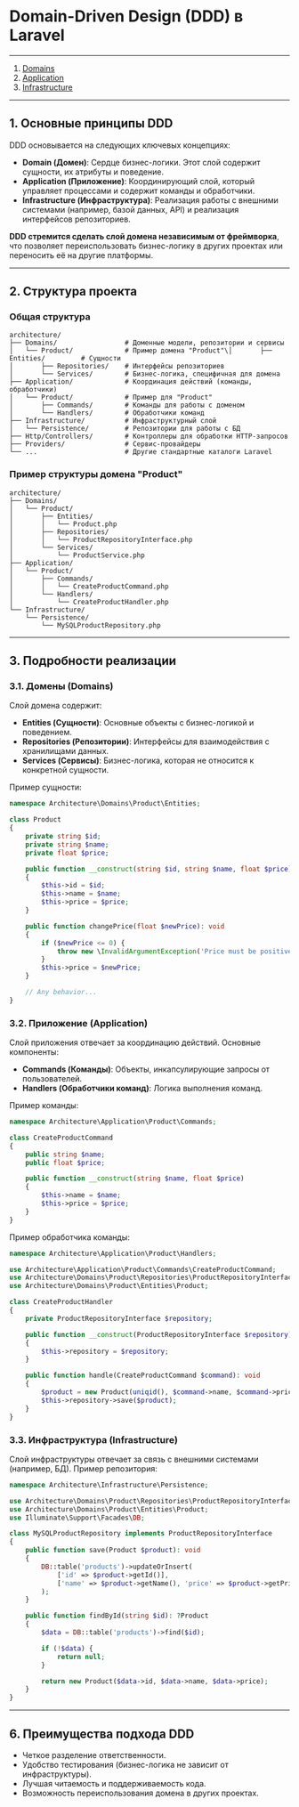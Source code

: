 # Domain-Driven Design (DDD) в Laravel

---

1. [Domains](./Domains/readme.md)
2. [Application](./Application/readme.md)
3. [Infrastructure](./Infrastructure/readme.md)

---

## 1. Основные принципы DDD

DDD основывается на следующих ключевых концепциях:

- **Domain (Домен)**: Сердце бизнес-логики. Этот слой содержит сущности, их атрибуты и поведение.
- **Application (Приложение)**: Координирующий слой, который управляет процессами и содержит команды и обработчики.
- **Infrastructure (Инфраструктура)**: Реализация работы с внешними системами (например, базой данных, API) и реализация интерфейсов репозиториев.

**DDD стремится сделать слой домена независимым от фреймворка**, что позволяет переиспользовать бизнес-логику в других проектах или переносить её на другие платформы.

---

## 2. Структура проекта

### Общая структура

```
architecture/
├── Domains/                 # Доменные модели, репозитории и сервисы
│   └── Product/             # Пример домена "Product"\│       ├── Entities/         # Сущности
│       ├── Repositories/    # Интерфейсы репозиториев
│       └── Services/        # Бизнес-логика, специфичная для домена
├── Application/             # Координация действий (команды, обработчики)
│   └── Product/             # Пример для "Product"
│       ├── Commands/        # Команды для работы с доменом
│       └── Handlers/        # Обработчики команд
├── Infrastructure/          # Инфраструктурный слой
│   └── Persistence/         # Репозитории для работы с БД
├── Http/Controllers/        # Контроллеры для обработки HTTP-запросов
├── Providers/               # Сервис-провайдеры
└── ...                      # Другие стандартные каталоги Laravel
```

### Пример структуры домена "Product"

```
architecture/
├── Domains/
│   └── Product/
│       ├── Entities/
│       │   └── Product.php
│       ├── Repositories/
│       │   └── ProductRepositoryInterface.php
│       └── Services/
│           └── ProductService.php
├── Application/
│   └── Product/
│       ├── Commands/
│       │   └── CreateProductCommand.php
│       └── Handlers/
│           └── CreateProductHandler.php
└── Infrastructure/
    └── Persistence/
        └── MySQLProductRepository.php
```

---

## 3. Подробности реализации

### 3.1. Домены (Domains)

Слой домена содержит:
- **Entities (Сущности)**: Основные объекты с бизнес-логикой и поведением.
- **Repositories (Репозитории)**: Интерфейсы для взаимодействия с хранилищами данных.
- **Services (Сервисы)**: Бизнес-логика, которая не относится к конкретной сущности.

Пример сущности:
```php
namespace Architecture\Domains\Product\Entities;

class Product
{
    private string $id;
    private string $name;
    private float $price;

    public function __construct(string $id, string $name, float $price)
    {
        $this->id = $id;
        $this->name = $name;
        $this->price = $price;
    }

    public function changePrice(float $newPrice): void
    {
        if ($newPrice <= 0) {
            throw new \InvalidArgumentException('Price must be positive.');
        }
        $this->price = $newPrice;
    }

    // Any behavior...
}
```

### 3.2. Приложение (Application)

Слой приложения отвечает за координацию действий. Основные компоненты:
- **Commands (Команды)**: Объекты, инкапсулирующие запросы от пользователей.
- **Handlers (Обработчики команд)**: Логика выполнения команд.

Пример команды:
```php
namespace Architecture\Application\Product\Commands;

class CreateProductCommand
{
    public string $name;
    public float $price;

    public function __construct(string $name, float $price)
    {
        $this->name = $name;
        $this->price = $price;
    }
}
```

Пример обработчика команды:
```php
namespace Architecture\Application\Product\Handlers;

use Architecture\Application\Product\Commands\CreateProductCommand;
use Architecture\Domains\Product\Repositories\ProductRepositoryInterface;
use Architecture\Domains\Product\Entities\Product;

class CreateProductHandler
{
    private ProductRepositoryInterface $repository;

    public function __construct(ProductRepositoryInterface $repository)
    {
        $this->repository = $repository;
    }

    public function handle(CreateProductCommand $command): void
    {
        $product = new Product(uniqid(), $command->name, $command->price);
        $this->repository->save($product);
    }
}
```

### 3.3. Инфраструктура (Infrastructure)

Слой инфраструктуры отвечает за связь с внешними системами (например, БД).
Пример репозитория:
```php
namespace Architecture\Infrastructure\Persistence;

use Architecture\Domains\Product\Repositories\ProductRepositoryInterface;
use Architecture\Domains\Product\Entities\Product;
use Illuminate\Support\Facades\DB;

class MySQLProductRepository implements ProductRepositoryInterface
{
    public function save(Product $product): void
    {
        DB::table('products')->updateOrInsert(
            ['id' => $product->getId()],
            ['name' => $product->getName(), 'price' => $product->getPrice()]
        );
    }

    public function findById(string $id): ?Product
    {
        $data = DB::table('products')->find($id);

        if (!$data) {
            return null;
        }

        return new Product($data->id, $data->name, $data->price);
    }
}
```

---

## 6. Преимущества подхода DDD
- Четкое разделение ответственности.
- Удобство тестирования (бизнес-логика не зависит от инфраструктуры).
- Лучшая читаемость и поддерживаемость кода.
- Возможность переиспользования домена в других проектах.

